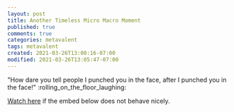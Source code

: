 ```yaml
---
layout: post
title: Another Timeless Micro Macro Moment
published: true
comments: true
categories: metavalent
tags: metavalent
created: 2021-03-26T13:00:16-07:00
modified: 2021-03-26T13:05:47-07:00
---
```


"How dare you tell people I punched you in the face, after I punched you in the face!" :rolling_on_the_floor_laughing:

[Watch here](https://youtu.be/BvdyXzji6F8?t=4m10s) if the embed below does not behave nicely. 

<div class="embed-container"><iframeloading="lazy" width="560" height="315" src="https://youtu.be/BvdyXzji6F8?t=4m10s" title="YouTube video player" frameborder="0" allow="accelerometer; autoplay; clipboard-write; encrypted-media; gyroscope; picture-in-picture" allowfullscreen></iframe></div>